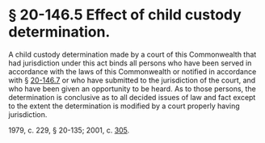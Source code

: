 # § 20-146.5 Effect of child custody determination.

<p>A child custody determination made by a court of this Commonwealth that had jurisdiction under this act binds all persons who have been served in accordance with the laws of this Commonwealth or notified in accordance with § <a href='http://law.lis.virginia.gov/vacode/20-146.7/'>20-146.7</a> or who have submitted to the jurisdiction of the court, and who have been given an opportunity to be heard. As to those persons, the determination is conclusive as to all decided issues of law and fact except to the extent the determination is modified by a court properly having jurisdiction.</p><p>1979, c. 229, § 20-135; 2001, c. <a href='http://lis.virginia.gov/cgi-bin/legp604.exe?011+ful+CHAP0305'>305</a>.</p>